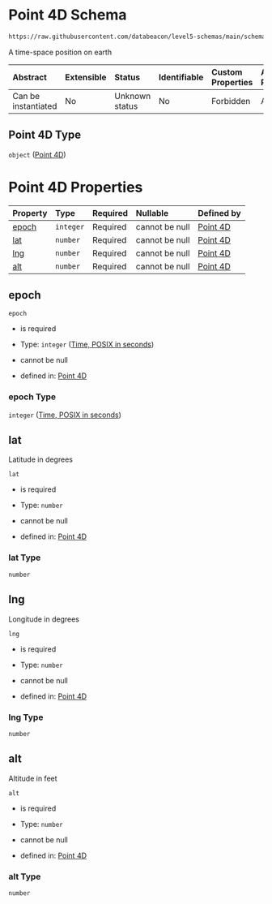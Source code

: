 # Point 4D Schema

```txt
https://raw.githubusercontent.com/databeacon/level5-schemas/main/schemas/streaming/blender/point4d.schema.json
```

A time-space position on earth

| Abstract            | Extensible | Status         | Identifiable | Custom Properties | Additional Properties | Access Restrictions | Defined In                                                                                    |
| :------------------ | :--------- | :------------- | :----------- | :---------------- | :-------------------- | :------------------ | :-------------------------------------------------------------------------------------------- |
| Can be instantiated | No         | Unknown status | No           | Forbidden         | Allowed               | none                | [point4d.schema.json](../../out/streaming/blender/point4d.schema.json "open original schema") |

## Point 4D Type

`object` ([Point 4D](point4d.md))

# Point 4D Properties

| Property        | Type      | Required | Nullable       | Defined by                                                                                                                                                                                 |
| :-------------- | :-------- | :------- | :------------- | :----------------------------------------------------------------------------------------------------------------------------------------------------------------------------------------- |
| [epoch](#epoch) | `integer` | Required | cannot be null | [Point 4D](point4d-properties-time-posix-in-seconds.md "https://raw.githubusercontent.com/databeacon/level5-schemas/main/schemas/streaming/blender/point4d.schema.json#/properties/epoch") |
| [lat](#lat)     | `number`  | Required | cannot be null | [Point 4D](point4d-properties-lat.md "https://raw.githubusercontent.com/databeacon/level5-schemas/main/schemas/streaming/blender/point4d.schema.json#/properties/lat")                     |
| [lng](#lng)     | `number`  | Required | cannot be null | [Point 4D](point4d-properties-lng.md "https://raw.githubusercontent.com/databeacon/level5-schemas/main/schemas/streaming/blender/point4d.schema.json#/properties/lng")                     |
| [alt](#alt)     | `number`  | Required | cannot be null | [Point 4D](point4d-properties-alt.md "https://raw.githubusercontent.com/databeacon/level5-schemas/main/schemas/streaming/blender/point4d.schema.json#/properties/alt")                     |

## epoch



`epoch`

*   is required

*   Type: `integer` ([Time, POSIX in seconds](point4d-properties-time-posix-in-seconds.md))

*   cannot be null

*   defined in: [Point 4D](point4d-properties-time-posix-in-seconds.md "https://raw.githubusercontent.com/databeacon/level5-schemas/main/schemas/streaming/blender/point4d.schema.json#/properties/epoch")

### epoch Type

`integer` ([Time, POSIX in seconds](point4d-properties-time-posix-in-seconds.md))

## lat

Latitude in degrees

`lat`

*   is required

*   Type: `number`

*   cannot be null

*   defined in: [Point 4D](point4d-properties-lat.md "https://raw.githubusercontent.com/databeacon/level5-schemas/main/schemas/streaming/blender/point4d.schema.json#/properties/lat")

### lat Type

`number`

## lng

Longitude in degrees

`lng`

*   is required

*   Type: `number`

*   cannot be null

*   defined in: [Point 4D](point4d-properties-lng.md "https://raw.githubusercontent.com/databeacon/level5-schemas/main/schemas/streaming/blender/point4d.schema.json#/properties/lng")

### lng Type

`number`

## alt

Altitude in feet

`alt`

*   is required

*   Type: `number`

*   cannot be null

*   defined in: [Point 4D](point4d-properties-alt.md "https://raw.githubusercontent.com/databeacon/level5-schemas/main/schemas/streaming/blender/point4d.schema.json#/properties/alt")

### alt Type

`number`
